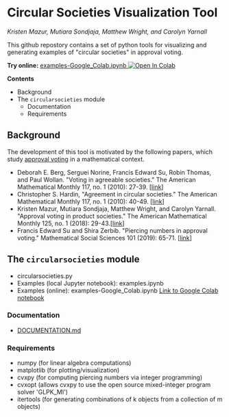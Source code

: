 # Circular Societies Visualization Tool
*Kristen Mazur, Mutiara Sondjaja, Matthew Wright, and Carolyn Yarnall*

This github repostory contains a set of python tools for visualizing and generating examples of "circular societies" in approval voting.

**Try online:** [examples-Google_Colab.ipynb ![Open In Colab](https://colab.research.google.com/assets/colab-badge.svg)](https://colab.research.google.com/github/tiasondjaja/circular_societies/blob/master/examples-Google_Colab.ipynb)

**Contents**
+ Background
+ The `circularsocieties` module
  + Documentation
  + Requirements

## Background
The development of this tool is motivated by the following papers, which study [approval voting](https://en.wikipedia.org/wiki/Approval_voting) in a mathematical context.
+ Deborah E. Berg, Serguei Norine, Francis Edward Su, Robin Thomas, and Paul Wollan. "Voting in agreeable societies." The American Mathematical Monthly 117, no. 1 (2010): 27-39. [[link](https://www.tandfonline.com/doi/abs/10.4169/000298910X474961?casa_token=PlhiXI4HRjMAAAAA:yXsJ4gkl8AKIHl0Fb_mu4nmAePrEuOxU9lkP41GqRb4u9GYi6dfGNh-wv9cFq5Raf8JylMkW1jl8)]
+ Christopher S. Hardin,  "Agreement in circular societies." The American Mathematical Monthly 117, no. 1 (2010): 40-49. [[link](https://www.tandfonline.com/doi/pdf/10.4169/000298910X474970?casa_token=cFh5CCpwXZ4AAAAA:LuHGpNK3hLKUrAD2d2VyvNCYh3F7SZZ0h75zhnMewyczDoqUFMId3McqZoPWIG0UF1R9zAftBHx9)]
+ Kristen Mazur, Mutiara Sondjaja, Matthew Wright, and Carolyn Yarnall. "Approval voting in product societies." The American Mathematical Monthly 125, no. 1 (2018): 29-43.[[link](https://www.tandfonline.com/doi/full/10.1080/00029890.2018.1390370?casa_token=CdP_YwyN-rMAAAAA%3AYFnm8_De0WofNkewBpptRe1ACk5-8z9apxbj-En2e2gNSH9ypDlJv7R-oK2TjC6Tqrt3I4jEElbc)]
+ Francis Edward Su and Shira Zerbib. "Piercing numbers in approval voting." Mathematical Social Sciences 101 (2019): 65-71. [[link](https://www.sciencedirect.com/science/article/pii/S016548961930054X?casa_token=iDSgXTu-P9kAAAAA:fznLMC8CgdoV4LhBqUFPBlTW6WocgkfSkeFAiVru87ez_G2hzO972-gzY5IQXISu3aKwPK0)]

## The `circularsocieties` module
+ circularsocieties.py
+ Examples (local Jupyter notebook): examples.ipynb
+ Examples (online): examples-Google_Colab.ipynb [Link to Google Colab notebook](https://drive.google.com/file/d/1K2BIE4yZJZWwpXcJERYEuEgioiuWvZ9e/view?usp=sharing)

### Documentation
+ [DOCUMENTATION.md](https://github.com/tiasondjaja/circular_societies/blob/master/DOCUMENTATION.md)
### Requirements
+ numpy (for linear algebra computations)
+ matplotlib (for plotting/visualization)
+ cvxpy (for computing piercing numbers via integer programming)
+ cvxopt (allows cvxpy to use the open source mixed-integer program solver 'GLPK_MI')
+ itertools (for generating combinations of k objects from a collection of m objects)
